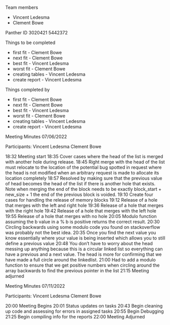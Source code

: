 Team members
- Vincent Ledesma
- Clement Bowe

Panther ID
3020421
5442372

Things to be completed

- first fit - Clement Bowe
- next fit - Clement Bowe
- best fit - Vincent Ledesma
- worst fit - Clement Bowe
- creating tables - Vincent Ledesma 
- create report - Vincent Ledesma

Things completed by

- first fit - Clement Bowe
- next fit - Clement Bowe
- best fit - Vincent Ledesma
- worst fit - Clement Bowe
- creating tables - Vincent Ledesma 
- create report - Vincent Ledesma

Meeting Minutes 07/06/2022

Participants: 
Vincent Ledesma
Clement Bowe

18:32 Meeting start 
18:35 Cover cases where the head of the list is merged with another hole during release.
18:45 Right merge with the head of the list must relocate to the location of the potential bug spotted in request where the head is not 
    modified when an arbitrary request is made to allocate its location completely
18:57 Resolved by making sure that the previous value of head becomes the head of the list if there is another hole that exists.
    Note when merging the end of the block needs to be exactly block_start + new_size + 1 the end of the previous block is voided. 
19:10 Create four cases for handling the release of memory blocks
19:12 Release of a hole that merges with the left and right hole
19:36 Release of a hole that merges with the right hole
19:42 Release of a hole that merges with the left hole
19:55 Release of a hole that merges with no hole
20:05 Modulo function assuming the b value in a % b is positive returns the correct result.
20:30 Circling backwards using some modulo code you found on stackoverflow was probably not the best idea.
20:35 Once you find the next value you know essentially where your value is being inserted which allows you to still define a previous value
20:48 You don’t have to worry about the head messing up anything because this is a circular linked list so everything can have a previous and a next value. The 
    head is more for confirming that we have made a full circle around the linkedlist.
21:00 Had to add a modulo function to ensure that we get positive numbers when circling around the array backwards to find the previous pointer in the list
21:15 Meeting adjurned

Meeting Minutes 07/11/2022

Participants: 
Vincent Ledesma
Clement Bowe

20:00 Meeting Begins
20:01 Status updates on tasks
20:43 Begin cleaning up code and assessing for errors in assigned tasks
20:55 Begin Debugging
21:25 Begin compiling info for the reports
22:00 Meeting Adjurned
